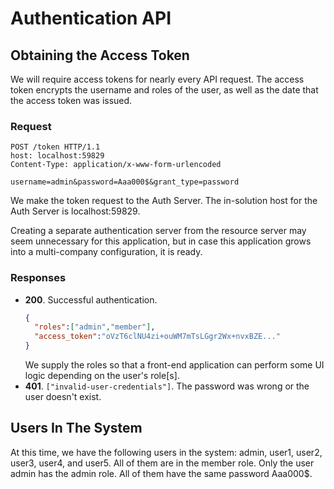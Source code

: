 ﻿# Authentication API

## Obtaining the Access Token
We will require access tokens for nearly every API request. The access token encrypts the username and
roles of the user, as well as the date that the access token was issued.

### Request
```
POST /token HTTP/1.1
host: localhost:59829
Content-Type: application/x-www-form-urlencoded

username=admin&password=Aaa000$&grant_type=password
```

We make the token request to the Auth Server. The in-solution host for the Auth Server is
localhost:59829.

Creating a separate authentication server from the resource server may seem unnecessary for
this application, but in case this application grows into a multi-company configuration, it
is ready.

### Responses
- **200**. Successful authentication.
  ```json
  {
    "roles":["admin","member"],
    "access_token":"oVzT6clNU4zi+ouWM7mTsLGgr2Wx+nvxBZE..."
  }
  ```
  We supply the roles so that a front-end application can perform some UI logic depending on the user's role[s].
- **401**. `["invalid-user-credentials"]`. The password was wrong or the user doesn't exist.

## Users In The System
At this time, we have the following users in the system: admin, user1, user2, user3, user4, and user5.
All of them are in the member role. Only the user admin has the admin role. All of them have the same
password Aaa000$.


